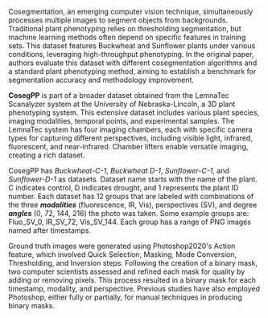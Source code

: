 Cosegmentation, an emerging computer vision technique, simultaneously processes multiple images to segment objects from backgrounds. Traditional plant phenotyping relies on thresholding segmentation, but machine learning methods often depend on specific features in training sets. This dataset features Buckwheat and Sunflower plants under various conditions, leveraging high-throughput phenotyping. In the original paper, authors evaluate this dataset with different cosegmentation algorithms and a standard plant phenotyping method, aiming to establish a benchmark for segmentation accuracy and methodology improvement.

**CosegPP** is part of a broader dataset obtained from the LemnaTec Scanalyzer system at the University of Nebraska-Lincoln, a 3D plant phenotyping system. This extensive dataset includes various plant species, imaging modalities, temporal points, and experimental samples. The LemnaTec system has four imaging chambers, each with specific camera types for capturing different perspectives, including visible light, infrared, fluorescent, and near-infrared. Chamber lifters enable versatile imaging, creating a rich dataset.

CosegPP has *Buckwheat-C-1*, *Buckwheat D-1*, *Sunflower-C-1*, and *Sunflower-D-1* as datasets. Dataset name starts with the name of the plant. C indicates control, D indicates drought, and 1 represents the plant ID number. Each dataset has 12 groups that are labeled with combinations of the three ***modalities*** (fluorescence, IR, Vis), perspectives (SV), and degree ***angles*** (0, 72, 144, 216) the photo was taken. Some example groups are: Fluo_SV_0, IR_SV_72, Vis_SV_144. Each group has a range of PNG images named after timestamps.

Ground truth images were generated using Photoshop2020's Action feature, which involved Quick Selection, Masking, Mode Conversion, Thresholding, and Inversion steps. Following the creation of a binary mask, two computer scientists assessed and refined each mask for quality by adding or removing pixels. This process resulted in a binary mask for each timestamp, modality, and perspective. Previous studies have also employed Photoshop, either fully or partially, for manual techniques in producing binary masks.
